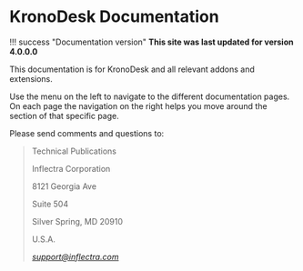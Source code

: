 # KronoDesk Documentation

!!! success "Documentation version"
    **This site was last updated for version 4.0.0.0**


This documentation is for KronoDesk and all relevant addons and extensions. 

Use the menu on the left to navigate to the different documentation pages. On each page the navigation on the right helps you move around the section of that specific page.

Please send comments and questions to:

> Technical Publications
>
> Inflectra Corporation
>
> 8121 Georgia Ave
>
> Suite 504
>
> Silver Spring, MD 20910
>
> U.S.A.
>
> [*support\@inflectra.com*](mailto:support@inflectra.com)
